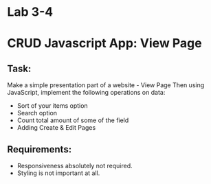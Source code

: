 # Lab 3-4

# CRUD Javascript App: View Page

## Task: 
Make a simple presentation part of a website - View Page
Then using JavaScript, implement the following operations on data: 
-	Sort of your items option
-	Search option 
-	Count total amount of some of the field 
-	Adding Create & Edit Pages


## Requirements:
-	Responsiveness absolutely not required.
-	Styling is not important at all.
